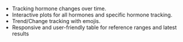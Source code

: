 - Tracking hormone changes over time.
- Interactive plots for all hormones and specific hormone tracking.
- Trend/Change tracking with emojis.
- Responsive and user-friendly table for reference ranges and latest results

